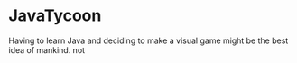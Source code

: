 # JavaTycoon
Having to learn Java and deciding to make a visual game might be the best idea of mankind. not
